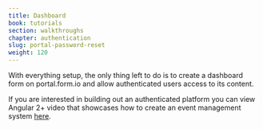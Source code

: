 ```yaml
---
title: Dashboard
book: tutorials
section: walkthroughs
chapter: authentication
slug: portal-password-reset
weight: 120
---
```

With everything setup, the only thing left to do is to create a dashboard form on portal.form.io and allow authenticated users access to its content.

If you are interested in building out an authenticated platform you can view Angular 2+ video that showcases how to create an event management
system [here](/intro/guide/#videoguide).

